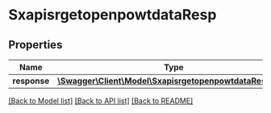 # SxapisrgetopenpowtdataResp

## Properties
Name | Type | Description | Notes
------------ | ------------- | ------------- | -------------
**response** | [**\Swagger\Client\Model\SxapisrgetopenpowtdataResponse**](SxapisrgetopenpowtdataResponse.md) |  | [optional] 

[[Back to Model list]](../README.md#documentation-for-models) [[Back to API list]](../README.md#documentation-for-api-endpoints) [[Back to README]](../README.md)



